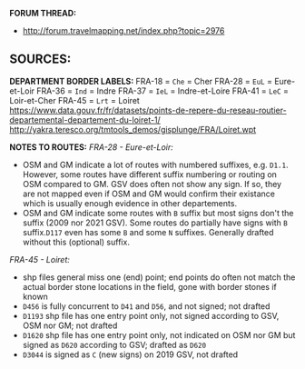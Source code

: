 ﻿**FORUM THREAD:**
- http://forum.travelmapping.net/index.php?topic=2976


**SOURCES:**
- 

**DEPARTMENT BORDER LABELS:**
FRA-18 = `Che` = Cher
FRA-28 = `EuL` = Eure-et-Loir
FRA-36 = `Ind` = Indre
FRA-37 = `IeL` = Indre-et-Loire
FRA-41 = `LeC` = Loir-et-Cher
FRA-45 = `Lrt` = Loiret
   https://www.data.gouv.fr/fr/datasets/points-de-repere-du-reseau-routier-departemental-departement-du-loiret-1/
   http://yakra.teresco.org/tmtools_demos/gisplunge/FRA/Loiret.wpt


**NOTES TO ROUTES:**
*FRA-28 - Eure-et-Loir:*
- OSM and GM indicate a lot of routes with numbered suffixes, e.g. `D1.1`. However, some routes have different suffix numbering or routing on OSM compared to GM. GSV does often not show any sign. If so, they are not mapped even if OSM and GM would confirm their existance which is usually enough evidence in other departements.
- OSM and GM indicate some routes with `B` suffix but most signs don't the suffix (2009 nor 2021 GSV). Some routes do partially have signs with `B` suffix.`D117` even has some `B` and some `N` suffixes. Generally drafted without this (optional) suffix.

*FRA-45 - Loiret:*
- shp files general miss one (end) point; end points do often not match the actual border stone locations in the field, gone with border stones if known
- `D456` is fully concurrent to `D41` and `D56`, and not signed; not drafted
- `D1193` shp file has one entry point only, not signed according to GSV, OSM nor GM; not drafted
- `D1620` shp file has one entry point only, not indicated on OSM nor GM but signed as `D620` according to GSV; drafted as `D620`
- `D3044` is signed as `C` (new signs) on 2019 GSV, not drafted
